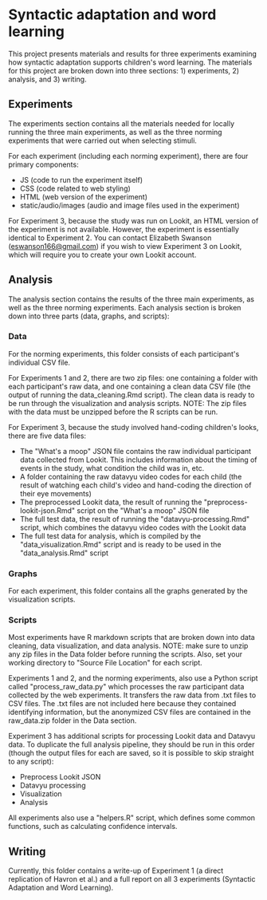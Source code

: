 # Syntactic adaptation and word learning

This project presents materials and results for three experiments examining how syntactic adaptation supports children's word learning. The materials for this project are broken down into three sections: 1) experiments, 2) analysis, and 3) writing.

## Experiments

The experiments section contains all the materials needed for locally running the three main experiments, as well as the three norming experiments that were carried out when selecting stimuli.

For each experiment (including each norming experiment), there are four primary components:
- JS (code to run the experiment itself)
- CSS (code related to web styling)
- HTML (web version of the experiment)
- static/audio/images (audio and image files used in the experiment)

For Experiment 3, because the study was run on Lookit, an HTML version of the experiment is not available. However, the experiment is essentially identical to Experiment 2. You can contact Elizabeth Swanson (eswanson166@gmail.com) if you wish to view Experiment 3 on Lookit, which will require you to create your own Lookit account.

## Analysis

The analysis section contains the results of the three main experiments, as well as the three norming experiments. Each analysis section is broken down into three parts (data, graphs, and scripts):

### Data

For the norming experiments, this folder consists of each participant's individual CSV file.

For Experiments 1 and 2, there are two zip files: one containing a folder with each participant's raw data, and one containing a clean data CSV file (the output of running the data_cleaning.Rmd script). The clean data is ready to be run through the visualization and analysis scripts. NOTE: The zip files with the data must be unzipped before the R scripts can be run.

For Experiment 3, because the study involved hand-coding children's looks, there are five data files:
- The "What's a moop" JSON file contains the raw individual participant data collected from Lookit. This includes information about the timing of events in the study, what condition the child was in, etc.
- A folder containing the raw datavyu video codes for each child (the result of watching each child's video and hand-coding the direction of their eye movements)
- The preprocessed Lookit data, the result of running the "preprocess-lookit-json.Rmd" script on the "What's a moop" JSON file
- The full test data, the result of running the "datavyu-processing.Rmd" script, which combines the datavyu video codes with the Lookit data
- The full test data for analysis, which is compiled by the "data_visualization.Rmd" script and is ready to be used in the "data_analysis.Rmd" script

### Graphs

For each experiment, this folder contains all the graphs generated by the visualization scripts.

### Scripts

Most experiments have R markdown scripts that are broken down into data cleaning, data visualization, and data analysis. NOTE: make sure to unzip any zip files in the Data folder before running the scripts. Also, set your working directory to "Source File Location" for each script.

Experiments 1 and 2, and the norming experiments, also use a Python script called "process_raw_data.py" which processes the raw participant data collected by the web experiments. It transfers the raw data from .txt files to CSV files. The .txt files are not included here because they contained identifying information, but the anonymized CSV files are contained in the raw_data.zip folder in the Data section. 

Experiment 3 has additional scripts for processing Lookit data and Datavyu data. To duplicate the full analysis pipeline, they should be run in this order (though the output files for each are saved, so it is possible to skip straight to any script):
- Preprocess Lookit JSON
- Datavyu processing
- Visualization
- Analysis

All experiments also use a "helpers.R" script, which defines some common functions, such as calculating confidence intervals.

## Writing

Currently, this folder contains a write-up of Experiment 1 (a direct replication of Havron et al.) and a full report on all 3 experiments (Syntactic Adaptation and Word Learning).

